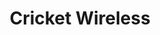 ---
title: "Cricket Wireless"
url: /brooklyn/cricket-wireless-new-utrecht-avenue/
shop: mobile phone
---
